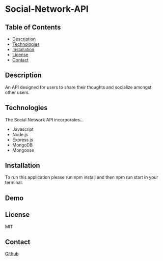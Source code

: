# Social-Network-API

## Table of Contents

- [Description](#description)
- [Technologies](#Technologies)
- [Installation](#installation)
- [License](#license)
- [Contact](#contact)

## Description
An API designed for users to share their thoughts and socialize amongst other users.

## Technologies
The Social Network API incorporates...
- Javascript
- Node.js
- Express.js
- MongoDB
- Mongoose

## Installation
To run this application please run npm install and then npm run start in your terminal. 

## Demo

## License
MIT

## Contact
[Github](https://github.com/apark0819/)
